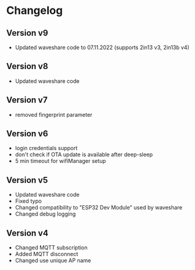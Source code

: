 # Changelog

## Version v9
- Updated waveshare code to 07.11.2022 (supports 2in13 v3, 2in13b v4)

## Version v8
- Updated waveshare code

## Version v7
- removed fingerprint parameter

## Version v6

- login credentials support
- don't check if OTA update is available after deep-sleep
- 5 min timeout for wifiManager setup

## Version v5

- Updated waveshare code
- Fixed typo
- Changed compatibility to "ESP32 Dev Module" used by waveshare
- Changed debug logging

## Version v4

- Changed MQTT subscription
- Added MQTT disconnect
- Changed use unique AP name 